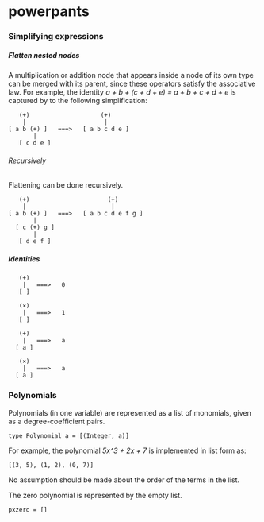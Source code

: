 # powerpants


### Simplifying expressions

##### Flatten nested nodes

A multiplication or addition node that appears inside a node of its own type can be merged with its parent, since these operators satisfy the associative law. For example, the identity <i> a + b + (c + d + e) = a + b + c + d + e </i> is captured by to the following simplification:

```
   (+)                    (+)
    |                      |
[ a b (+) ]   ===>   [ a b c d e ]
       | 
   [ c d e ]
```

###### Recursively

Flattening can be done recursively.

```
   (+)                      (+)
    |                        |
[ a b (+) ]   ===>   [ a b c d e f g ]
       | 
  [ c (+) g ]
       |
   [ d e f ]
```

##### Identities

```
   (+)
    |   ===>   0
   [ ]
```

```
   (×)
    |   ===>   1
   [ ]
```

```
   (+)
    |   ===>   a
  [ a ]
```

```
   (×)
    |   ===>   a
  [ a ]
```

### Polynomials

Polynomials (in one variable) are represented as a list of monomials, given as a degree-coefficient pairs.

```
type Polynomial a = [(Integer, a)]
```

For example, the polynomial <i> 5x^3 + 2x + 7 </i> is implemented in list form as:

```
[(3, 5), (1, 2), (0, 7)]
```

No assumption should be made about the order of the terms in the list.

The zero polynomial is represented by the empty list.

```
pxzero = []
```
